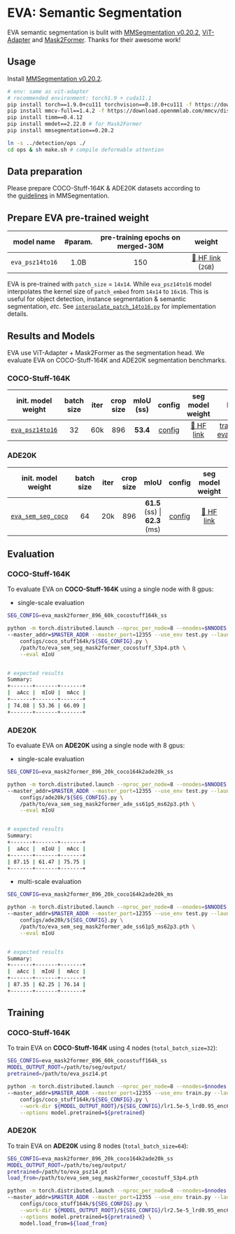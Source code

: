 # EVA: Semantic Segmentation

EVA semantic segmentation is bulit with [MMSegmentation v0.20.2](https://github.com/open-mmlab/mmsegmentation/tree/v0.20.2), [ViT-Adapter](https://arxiv.org/abs/2205.08534) and [Mask2Former](https://arxiv.org/abs/2112.01527). Thanks for their awesome work!

## Usage

Install [MMSegmentation v0.20.2](https://github.com/open-mmlab/mmsegmentation/tree/v0.20.2).

```bash
# env: same as vit-adapter
# recommended environment: torch1.9 + cuda11.1
pip install torch==1.9.0+cu111 torchvision==0.10.0+cu111 -f https://download.pytorch.org/whl/torch_stable.html
pip install mmcv-full==1.4.2 -f https://download.openmmlab.com/mmcv/dist/cu111/torch1.9.0/index.html
pip install timm==0.4.12
pip install mmdet==2.22.0 # for Mask2Former
pip install mmsegmentation==0.20.2

ln -s ../detection/ops ./
cd ops & sh make.sh # compile deformable attention
```

## Data preparation

Please prepare COCO-Stuff-164K & ADE20K datasets according to the [guidelines](https://github.com/open-mmlab/mmsegmentation/blob/master/docs/en/dataset_prepare.md#prepare-datasets) in MMSegmentation.

## Prepare EVA pre-trained weight

<div align="center">

| model name | #param. |pre-training epochs on merged-30M | weight |
|------------|:------:|:------------------:|:------:|
| `eva_psz14to16` | 1.0B | 150 | [🤗 HF link](https://huggingface.co/BAAI/EVA/blob/main/eva_psz14to16.pt) (`2GB`) |

</div>

EVA is pre-trained with `patch_size` = `14x14`. While `eva_psz14to16` model interpolates the kernel size of `patch_embed` from `14x14` to `16x16`. This is useful for object detection, instance segmentation & semantic segmentation, *etc*. See [`interpolate_patch_14to16.py`](interpolate_patch_14to16.py) for implementation details.

## Results and Models

EVA use ViT-Adapter + Mask2Former as the segmentation head. We evaluate EVA on COCO-Stuff-164K and ADE20K segmentation benchmarks.


### COCO-Stuff-164K

<div align="center">

| init. model weight | batch size | iter | crop size | mIoU (ss) | config | seg model weight |logs|
| :---: | :---: | :---: | :---: | :---: | :---: | :---: | :---: |
| [`eva_psz14to16`](https://huggingface.co/BAAI/EVA/blob/main/eva_psz14to16.pt) | 32 | 60k | 896 | **53.4** | [config](configs/coco_stuff164k/eva_mask2former_896_60k_cocostuff164k_ss.py) | [🤗 HF link](https://huggingface.co/BAAI/EVA/blob/main/eva_sem_seg_mask2former_cocostuff_53p4.pth) | [training](../logs/sem_seg/ft_cocstuff164k_sem_seg_ss_53p4_training_log.txt) \| [evaluation](../logs/sem_seg/ft_cocstuff164k_sem_seg_ss_53p4.txt)

</div>

### ADE20K

<div align="center">

| init. model weight | batch size | iter | crop size | mIoU | config | seg model weight |logs|
| :---: | :---: | :---: | :---: | :---: | :---: | :---: | :---: |
| [`eva_sem_seg_coco`](https://huggingface.co/BAAI/EVA/blob/main/eva_sem_seg_mask2former_cocostuff_53p4.pth) | 64 | 20k | 896 | **61.5** (ss) \| **62.3** (ms) | [config](configs/ade20k/eva_mask2former_896_20k_coco164k2ade20k_ss.py) | [🤗 HF link](https://huggingface.co/BAAI/EVA/blob/main/eva_sem_seg_mask2former_ade_ss61p5_ms62p3.pth) | [training](../logs/sem_seg/ft_ade20k_sem_seg_ms_62p3_training_log.txt) \| [evaluation](../logs/sem_seg/ft_ade20k_sem_seg_ms_62p3.txt)

</div>


## Evaluation

### COCO-Stuff-164K

To evaluate EVA on **COCO-Stuff-164K** using a single node with 8 gpus:

- single-scale evaluation
```bash
SEG_CONFIG=eva_mask2former_896_60k_cocostuff164k_ss

python -m torch.distributed.launch --nproc_per_node=8 --nnodes=$NNODES --node_rank=$NODE_RANK \
--master_addr=$MASTER_ADDR --master_port=12355 --use_env test.py --launcher pytorch \
    configs/coco_stuff164k/${SEG_CONFIG}.py \
    /path/to/eva_sem_seg_mask2former_cocostuff_53p4.pth \
    --eval mIoU


# expected results
Summary:
+-------+-------+-------+
|  aAcc |  mIoU |  mAcc |
+-------+-------+-------+
| 74.08 | 53.36 | 66.09 |
+-------+-------+-------+
```



### ADE20K

To evaluate EVA on **ADE20K** using a single node with 8 gpus:

- single-scale evaluation
```bash
SEG_CONFIG=eva_mask2former_896_20k_coco164k2ade20k_ss

python -m torch.distributed.launch --nproc_per_node=8 --nnodes=$NNODES --node_rank=$NODE_RANK \
--master_addr=$MASTER_ADDR --master_port=12355 --use_env test.py --launcher pytorch \
    configs/ade20k/${SEG_CONFIG}.py \
    /path/to/eva_sem_seg_mask2former_ade_ss61p5_ms62p3.pth \
    --eval mIoU


# expected results
Summary:
+-------+-------+-------+
|  aAcc |  mIoU |  mAcc |
+-------+-------+-------+
| 87.15 | 61.47 | 75.75 |
+-------+-------+-------+

```


- multi-scale evaluation
```bash
SEG_CONFIG=eva_mask2former_896_20k_coco164k2ade20k_ms

python -m torch.distributed.launch --nproc_per_node=8 --nnodes=$NNODES --node_rank=$NODE_RANK \
--master_addr=$MASTER_ADDR --master_port=12355 --use_env test.py --launcher pytorch \
    configs/ade20k/${SEG_CONFIG}.py \
    /path/to/eva_sem_seg_mask2former_ade_ss61p5_ms62p3.pth \
    --eval mIoU


# expected results
Summary:
+-------+-------+-------+
|  aAcc |  mIoU |  mAcc |
+-------+-------+-------+
| 87.35 | 62.25 | 76.14 |
+-------+-------+-------+

```



## Training

### COCO-Stuff-164K

To train EVA on **COCO-Stuff-164K** using 4 nodes (`total_batch_size=32`):

```bash
SEG_CONFIG=eva_mask2former_896_60k_cocostuff164k_ss
MODEL_OUTPUT_ROOT=/path/to/seg/output/
pretrained=/path/to/eva_psz14.pt

python -m torch.distributed.launch --nproc_per_node=8 --nnodes=$nnodes --node_rank=$NODE_RANK \
--master_addr=$MASTER_ADDR --master_port=12355 --use_env train.py --launcher pytorch \
    configs/coco_stuff164k/${SEG_CONFIG}.py \
    --work-dir ${MODEL_OUTPUT_ROOT}/${SEG_CONFIG}/lr1.5e-5_lrd0.95_enc6_dec8 \
    --options model.pretrained=${pretrained}
```

### ADE20K

To train EVA on **ADE20K** using 8 nodes (`total_batch_size=64`):

```bash
SEG_CONFIG=eva_mask2former_896_20k_coco164k2ade20k_ss
MODEL_OUTPUT_ROOT=/path/to/seg/output/
pretrained=/path/to/eva_psz14.pt
load_from=/path/to/eva_sem_seg_mask2former_cocostuff_53p4.pth

python -m torch.distributed.launch --nproc_per_node=8 --nnodes=$nnodes --node_rank=$NODE_RANK \
--master_addr=$MASTER_ADDR --master_port=12355 --use_env train.py --launcher pytorch \
    configs/coco_stuff164k/${SEG_CONFIG}.py \
    --work-dir ${MODEL_OUTPUT_ROOT}/${SEG_CONFIG}/lr2.5e-5_lrd0.95_enc6_dec8 \
    --options model.pretrained=${pretrained} \
    model.load_from=${load_from}
```